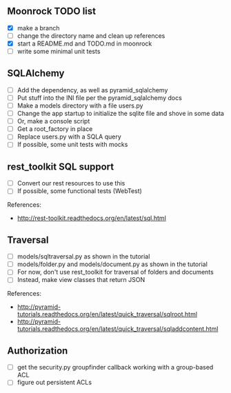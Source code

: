 ## Moonrock TODO list

- [X] make a branch
- [ ] change the directory name and clean up references
- [X] start a README.md and TODO.md in moonrock
- [ ] write some minimal unit tests

## SQLAlchemy

- [ ] Add the dependency, as well as pyramid_sqlalchemy
- [ ] Put stuff into the INI file per the pyramid_sqlalchemy docs
- [ ] Make a models directory with a file users.py
- [ ] Change the app startup to initialize the sqlite file and shove in some data
- [ ] Or, make a console script
- [ ] Get a root_factory in place
- [ ] Replace users.py with a SQLA query
- [ ] If possible, some unit tests with mocks

## rest_toolkit SQL support

- [ ] Convert our rest resources to use this
- [ ] If possible, some functional tests (WebTest)

References:
* http://rest-toolkit.readthedocs.org/en/latest/sql.html

## Traversal

- [ ] models/sqltraversal.py as shown in the tutorial
- [ ] models/folder.py and models/document.py as shown in the tutorial
- [ ] For now, don't use rest_toolkit for traversal of folders and documents
- [ ] Instead, make view classes that return JSON

References:
* http://pyramid-tutorials.readthedocs.org/en/latest/quick_traversal/sqlroot.html
* http://pyramid-tutorials.readthedocs.org/en/latest/quick_traversal/sqladdcontent.html

## Authorization

- [ ] get the security.py groupfinder callback working with a group-based ACL
- [ ] figure out persistent ACLs
